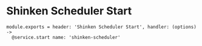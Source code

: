 
# Shinken Scheduler Start

    module.exports = header: 'Shinken Scheduler Start', handler: (options) ->
      @service.start name: 'shinken-scheduler'
